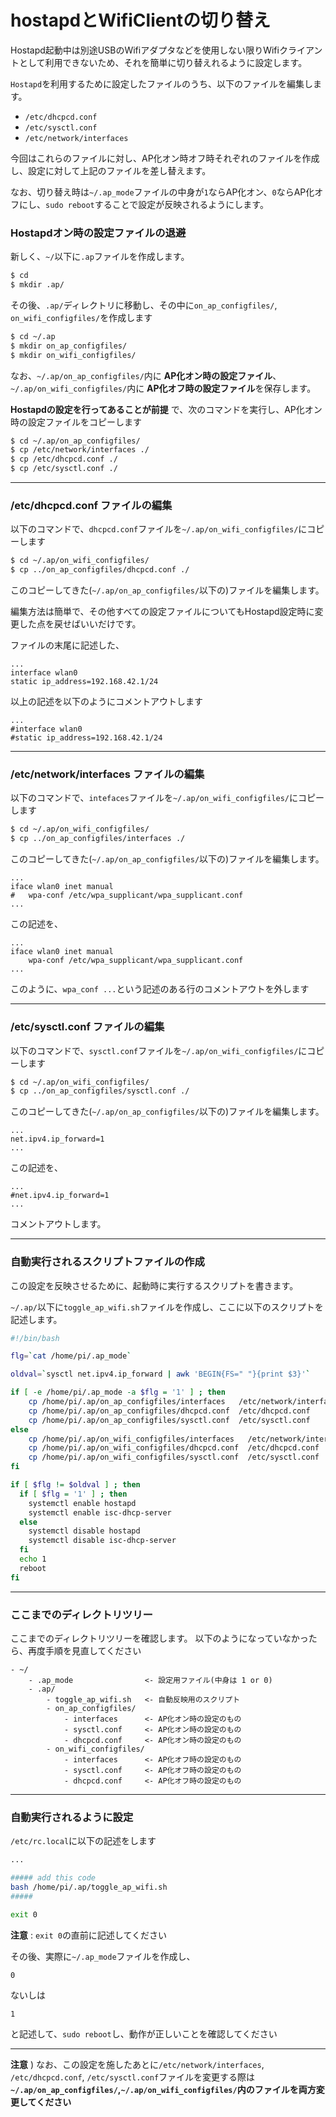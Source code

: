 # hostapdとWifiClientの切り替え

Hostapd起動中は別途USBのWifiアダプタなどを使用しない限りWifiクライアントとして利用できないため、それを簡単に切り替えれるように設定します。

`Hostapd`を利用するために設定したファイルのうち、以下のファイルを編集します。

- `/etc/dhcpcd.conf`
- `/etc/sysctl.conf`
- `/etc/network/interfaces`

今回はこれらのファイルに対し、AP化オン時オフ時それぞれのファイルを作成し、設定に対して上記のファイルを差し替えます。

なお、切り替え時は`~/.ap_mode`ファイルの中身が`1`ならAP化オン、`0`ならAP化オフにし、`sudo reboot`することで設定が反映されるようにします。

### Hostapdオン時の設定ファイルの退避

新しく、`~/`以下に`.ap`ファイルを作成します。
``` bash
$ cd
$ mkdir .ap/
```

その後、`.ap/`ディレクトリに移動し、その中に`on_ap_configfiles/`, `on_wifi_configfiles/`を作成します
``` bash
$ cd ~/.ap
$ mkdir on_ap_configfiles/
$ mkdir on_wifi_configfiles/
```

なお、`~/.ap/on_ap_configfiles/`内に **AP化オン時の設定ファイル**、`~/.ap/on_wifi_configfiles/`内に **AP化オフ時の設定ファイル**を保存します。

**Hostapdの設定を行ってあることが前提** で、次のコマンドを実行し、AP化オン時の設定ファイルをコピーします
``` bash
$ cd ~/.ap/on_ap_configfiles/
$ cp /etc/network/interfaces ./
$ cp /etc/dhcpcd.conf ./
$ cp /etc/sysctl.conf ./
```

- - -

### /etc/dhcpcd.conf ファイルの編集
以下のコマンドで、`dhcpcd.conf`ファイルを`~/.ap/on_wifi_configfiles/`にコピーします
``` bash
$ cd ~/.ap/on_wifi_configfiles/
$ cp ../on_ap_configfiles/dhcpcd.conf ./
```

このコピーしてきた(`~/.ap/on_ap_configfiles/`以下の)ファイルを編集します。

編集方法は簡単で、その他すべての設定ファイルについてもHostapd設定時に変更した点を戻せばいいだけです。

ファイルの末尾に記述した、
``` 
...
interface wlan0
static ip_address=192.168.42.1/24
```
以上の記述を以下のようにコメントアウトします
``` 
...
#interface wlan0
#static ip_address=192.168.42.1/24
```

- - -

### /etc/network/interfaces ファイルの編集
以下のコマンドで、`intefaces`ファイルを`~/.ap/on_wifi_configfiles/`にコピーします
``` bash
$ cd ~/.ap/on_wifi_configfiles/
$ cp ../on_ap_configfiles/interfaces ./
```

このコピーしてきた(`~/.ap/on_ap_configfiles/`以下の)ファイルを編集します。

``` 
...
iface wlan0 inet manual
#   wpa-conf /etc/wpa_supplicant/wpa_supplicant.conf
...
```

この記述を、

``` 
...
iface wlan0 inet manual
    wpa-conf /etc/wpa_supplicant/wpa_supplicant.conf
...
```

このように、`wpa_conf ...`という記述のある行のコメントアウトを外します

- - -

### /etc/sysctl.conf ファイルの編集
以下のコマンドで、`sysctl.conf`ファイルを`~/.ap/on_wifi_configfiles/`にコピーします
``` bash
$ cd ~/.ap/on_wifi_configfiles/
$ cp ../on_ap_configfiles/sysctl.conf ./
```

このコピーしてきた(`~/.ap/on_ap_configfiles/`以下の)ファイルを編集します。

``` 
...
net.ipv4.ip_forward=1
...
```

この記述を、

``` 
...
#net.ipv4.ip_forward=1
...
```

コメントアウトします。

- - -

### 自動実行されるスクリプトファイルの作成
この設定を反映させるために、起動時に実行するスクリプトを書きます。

`~/.ap/`以下に`toggle_ap_wifi.sh`ファイルを作成し、ここに以下のスクリプトを記述します。

``` bash
#!/bin/bash

flg=`cat /home/pi/.ap_mode`

oldval=`sysctl net.ipv4.ip_forward | awk 'BEGIN{FS=" "}{print $3}'`

if [ -e /home/pi/.ap_mode -a $flg = '1' ] ; then
    cp /home/pi/.ap/on_ap_configfiles/interfaces   /etc/network/interfaces
    cp /home/pi/.ap/on_ap_configfiles/dhcpcd.conf  /etc/dhcpcd.conf
    cp /home/pi/.ap/on_ap_configfiles/sysctl.conf  /etc/sysctl.conf
else
    cp /home/pi/.ap/on_wifi_configfiles/interfaces   /etc/network/interfaces
    cp /home/pi/.ap/on_wifi_configfiles/dhcpcd.conf  /etc/dhcpcd.conf
    cp /home/pi/.ap/on_wifi_configfiles/sysctl.conf  /etc/sysctl.conf
fi

if [ $flg != $oldval ] ; then
  if [ $flg = '1' ] ; then
    systemctl enable hostapd
    systemctl enable isc-dhcp-server
  else 
    systemctl disable hostapd
    systemctl disable isc-dhcp-server
  fi
  echo 1
  reboot
fi
```

- - -

### ここまでのディレクトリツリー
ここまでのディレクトリツリーを確認します。
以下のようになっていなかったら、再度手順を見直してください
```
- ~/
    - .ap_mode                <- 設定用ファイル(中身は 1 or 0)
    - .ap/
        - toggle_ap_wifi.sh   <- 自動反映用のスクリプト
        - on_ap_configfiles/
            - interfaces      <- AP化オン時の設定のもの
            - sysctl.conf     <- AP化オン時の設定のもの
            - dhcpcd.conf     <- AP化オン時の設定のもの
        - on_wifi_configfiles/
            - interfaces      <- AP化オフ時の設定のもの
            - sysctl.conf     <- AP化オフ時の設定のもの
            - dhcpcd.conf     <- AP化オフ時の設定のもの
```

- - -

### 自動実行されるように設定
`/etc/rc.local`に以下の記述をします
``` bash
...

##### add this code
bash /home/pi/.ap/toggle_ap_wifi.sh
#####

exit 0
```
**注意** : `exit 0`の直前に記述してください

その後、実際に`~/.ap_mode`ファイルを作成し、
```
0
```

ないしは

```
1
```

と記述して、`sudo reboot`し、動作が正しいことを確認してください

- - -

**注意** ) なお、この設定を施したあとに`/etc/network/interfaces`, `/etc/dhcpcd.conf`, `/etc/sysctl.conf`ファイルを変更する際は **`~/.ap/on_ap_configfiles/`,`~/.ap/on_wifi_configfiles/`内のファイルを両方変更してください**

